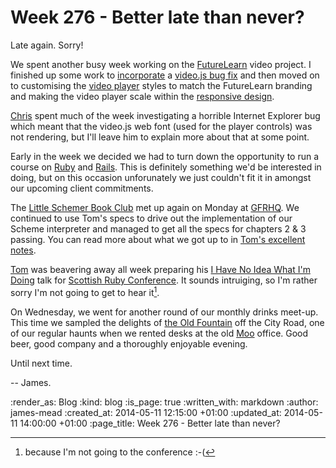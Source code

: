 Week 276 - Better late than never?
========

Late again. Sorry!

We spent another busy week working on the [FutureLearn][] video project. I finished up some work to [incorporate][videojs_rails fork] a [video.js bug fix][] and then moved on to customising the [video player][video.js] styles to match the FutureLearn branding and making the video player scale within the [responsive design][].

[Chris][] spent much of the week investigating a horrible Internet Explorer bug which meant that the video.js web font (used for the player controls) was not rendering, but I'll leave him to explain more about that at some point.

Early in the week we decided we had to turn down the opportunity to run a course on [Ruby][] and [Rails][]. This is definitely something we'd be interested in doing, but on this occasion unforunately we just couldn't fit it in amongst our upcoming client commitments.

The [Little Schemer Book Club][] met up again on Monday at [GFRHQ][]. We continued to use Tom's specs to drive out the implementation of our Scheme interpreter and managed to get all the specs for chapters 2 & 3 passing. You can read more about what we got up to in [Tom's excellent notes][little schemer notes].

[Tom][Tom Stuart] was beavering away all week preparing his [I Have No Idea What I'm Doing][] talk for [Scottish Ruby Conference][]. It sounds intruiging, so I'm rather sorry I'm not going to get to hear it[^1].

On Wednesday, we went for another round of our monthly drinks meet-up. This time we sampled the delights of [the Old Fountain][] off the City Road, one of our regular haunts when we rented desks at the old [Moo][] office. Good beer, good company and a thoroughly enjoyable evening.

Until next time.

-- James.

[FutureLearn]: https://www.futurelearn.com/
[videojs_rails fork]: https://github.com/Futurelearn/videojs_rails/tree/v4.5.2-with-IE-get-xDomain-fix
[video.js bug fix]: https://github.com/videojs/video.js/pull/1095
[video.js]: http://www.videojs.com/
[responsive design]: http://en.wikipedia.org/wiki/Responsive_web_design
[Chris]: /chris-roos
[GFRHQ]: /contact
[Ruby]: https://www.ruby-lang.org/
[Rails]: http://rubyonrails.org/
[Little Schemer Book Club]: http://lanyrd.com/series/little-schemer-book-club/
[little schemer notes]: https://groups.google.com/forum/#!msg/computationbook/s7IF6FS8vqo/cIMdg85IdKwJ
[Tom Stuart]: http://codon.com/
[I Have No Idea What I'm Doing]: http://programme2014.scottishrubyconference.com/schedule#proposal_103
[Scottish Ruby Conference]: http://2014.scottishrubyconference.com/
[the Old Fountain]: http://www.oldfountain.co.uk/
[Moo]: http://moo.com/


[^1]: because I'm not going to the conference :-(

:render_as: Blog
:kind: blog
:is_page: true
:written_with: markdown
:author: james-mead
:created_at: 2014-05-11 12:15:00 +01:00
:updated_at: 2014-05-11 14:00:00 +01:00
:page_title: Week 276 - Better late than never?
